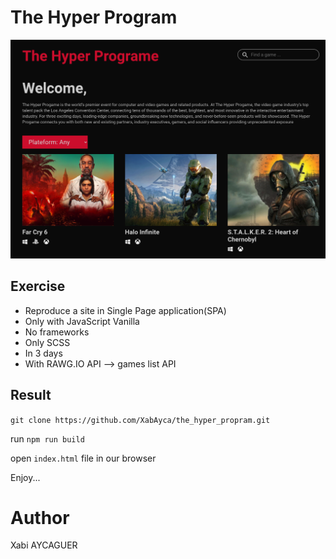 # The Hyper Program

![img](./src/images/presentation.png)  

## Exercise

* Reproduce a site in Single Page application(SPA)  
* Only with JavaScript Vanilla
* No frameworks
* Only SCSS
* In 3 days
* With RAWG.IO API --> games list API

## Result

`git clone https://github.com/XabAyca/the_hyper_propram.git`  

run `npm run build`  

open `index.html` file in our browser  

Enjoy...  

# Author

Xabi AYCAGUER  

